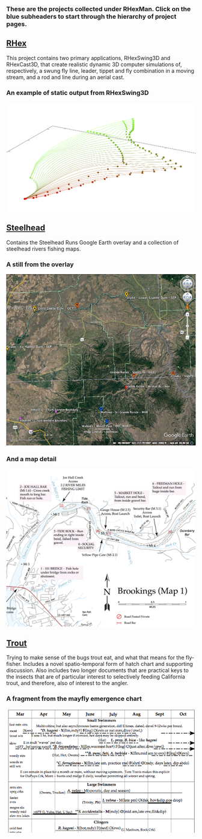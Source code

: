 ### These are the projects collected under RHexMan.  Click on the blue subheaders to start through the hierarchy of project pages.

## [RHex](https://rhexman.github.io/RHex/)

This project contains two primary applications, RHexSwing3D and RHexCast3D, that create realistic dynamic 3D computer simulations of, respectively, a swung fly line, leader, tippet and fly combination in a moving stream, and a rod and line during an aerial cast.

### An example of static output from RHexSwing3D

<p align="center">
<img src="SwingExampleCrop.png" width="600">
</p>

## [Steelhead](https://rhexman.github.io/Steelhead)

Contains the Steelhead Runs Google Earth overlay and a collection of steelhead rivers fishing maps.

### A still from the overlay

<p align="center">
<img src="SteelheadRuns_NE.jpg" width="600">
</p>


### And a map detail

<p align="center">
<img src="Chetco_1_Brookings_Crop.png" width="600">
</p>


## [Trout](https://rhexman.github.io/Trout)

Trying to make sense of the bugs trout eat, and what that means for the fly-fisher.  Includes a novel spatio-temporal form of hatch chart and supporting discussion.  Also includes two longer documents that are practical keys to the insects that are of particular interest to selectively feeding California trout, and therefore, also of interest to the angler.

### A fragment from the mayfly emergence chart

<p align="center">
<img src="MayflyChartFragment.png" width="600">
</p>
